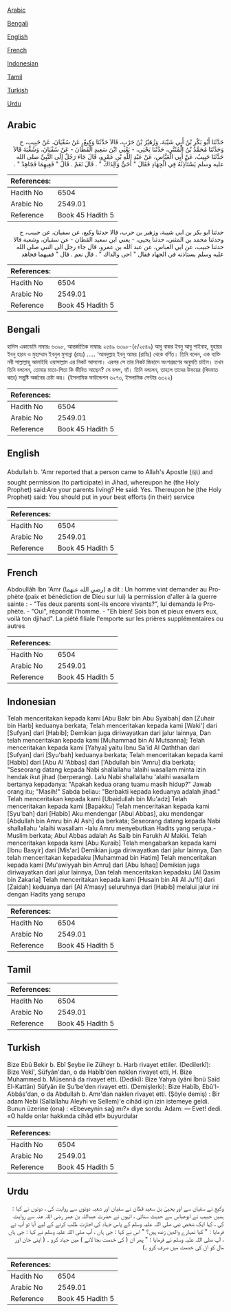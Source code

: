 [Arabic](#arabic)

[Bengali](#bengali)

[English](#english)

[French](#french)

[Indonesian](#indonesian)

[Tamil](#tamil)

[Turkish](#turkish)

[Urdu](#urdu)

## Arabic


<div dir="rtl" lang="ar" style={{fontSize:'larger',backgroundColor:'#f8f9fa',padding:20}}>
حَدَّثَنَا أَبُو بَكْرِ بْنُ أَبِي شَيْبَةَ، وَزُهَيْرُ بْنُ حَرْبٍ، قَالاَ حَدَّثَنَا وَكِيعٌ، عَنْ سُفْيَانَ، عَنْ حَبِيبٍ، ح وَحَدَّثَنَا مُحَمَّدُ بْنُ الْمُثَنَّى، حَدَّثَنَا يَحْيَى، - يَعْنِي ابْنَ سَعِيدٍ الْقَطَّانَ - عَنْ سُفْيَانَ، وَشُعْبَةَ قَالاَ حَدَّثَنَا حَبِيبٌ، عَنْ أَبِي الْعَبَّاسِ، عَنْ عَبْدِ اللَّهِ بْنِ عَمْرٍو، قَالَ جَاءَ رَجُلٌ إِلَى النَّبِيِّ صلى الله عليه وسلم يَسْتَأْذِنُهُ فِي الْجِهَادِ فَقَالَ ‏"‏ أَحَىٌّ وَالِدَاكَ ‏"‏ ‏.‏ قَالَ نَعَمْ ‏.‏ قَالَ ‏"‏ فَفِيهِمَا فَجَاهِدْ ‏"‏ ‏.‏
</div>
<div style={{backgroundColor:'#f8f9fa',padding:20, marginBottom: 10}}><table> <thead> <tr> <th>References:</th> <th></th> </tr> </thead> <tbody><tr><td>Hadith No</td><td>6504</td></tr><tr><td>Arabic No</td><td>2549.01</td></tr><tr><td>Reference</td><td>Book 45 Hadith 5</td></tr></tbody></table></div>


<div dir="rtl" lang="ar" style={{fontSize:'larger',backgroundColor:'#f8f9fa',padding:20}}>
حدثنا ابو بكر بن ابي شيبة، وزهير بن حرب، قالا حدثنا وكيع، عن سفيان، عن حبيب، ح وحدثنا محمد بن المثنى، حدثنا يحيى، - يعني ابن سعيد القطان - عن سفيان، وشعبة قالا حدثنا حبيب، عن ابي العباس، عن عبد الله بن عمرو، قال جاء رجل الى النبي صلى الله عليه وسلم يستاذنه في الجهاد فقال " احى والداك " . قال نعم . قال " ففيهما فجاهد
</div>
<div style={{backgroundColor:'#f8f9fa',padding:20, marginBottom: 10}}><table> <thead> <tr> <th>References:</th> <th></th> </tr> </thead> <tbody><tr><td>Hadith No</td><td>6504</td></tr><tr><td>Arabic No</td><td>2549.01</td></tr><tr><td>Reference</td><td>Book 45 Hadith 5</td></tr></tbody></table></div>

## Bengali


<div dir="ltr" lang="bn" style={{fontSize:'larger',backgroundColor:'#f8f9fa',padding:20}}>
হাদিস একাডেমি নাম্বারঃ ৬৩৯৮, আন্তর্জাতিক নাম্বারঃ ২৫৪৯ ৬৩৯৮-(৫/২৫৪৯) আবু বাকর ইবনু আবু শাইবাহ, যুহায়র ইবনু হারব ও মুহাম্মাদ ইবনুল মুসান্না (রহঃ) ..... ‘আবদুল্লাহ ইবনু আমর (রাযিঃ) থেকে বর্ণিত। তিনি বলেন, এক ব্যক্তি নবী সাল্লাল্লাহু আলাইহি ওয়াসাল্লাম এর নিকট আসলো। এরপর সে তার নিকট জিহাদে অংশগ্রহণের অনুমতি চাইল। তখন তিনি বললেন, তোমার মাতা-পিতা কি জীবিত আছেন? সে বলল, হ্যাঁ। তিনি বললেন, তাহলে তাদের উভয়ের (খিদমাত করে) সন্তুষ্টি অর্জনের চেষ্টা কর। (ইসলামিক ফাউন্ডেশন ৬২৭৩, ইসলামিক সেন্টার ৬৩২২)
</div>
<div style={{backgroundColor:'#f8f9fa',padding:20, marginBottom: 10}}><table> <thead> <tr> <th>References:</th> <th></th> </tr> </thead> <tbody><tr><td>Hadith No</td><td>6504</td></tr><tr><td>Arabic No</td><td>2549.01</td></tr><tr><td>Reference</td><td>Book 45 Hadith 5</td></tr></tbody></table></div>

## English


<div dir="ltr" lang="en" style={{fontSize:'larger',backgroundColor:'#f8f9fa',padding:20}}>
Abdullah b. 'Amr reported that a person came to Allah's Apostle (ﷺ) and sought permission (to participate) in Jihad, whereupon he (the Holy Prophet) said:Are your parents living? He said: Yes. Thereupon he (the Holy Prophet) said: You should put in your best efforts (in their) service
</div>
<div style={{backgroundColor:'#f8f9fa',padding:20, marginBottom: 10}}><table> <thead> <tr> <th>References:</th> <th></th> </tr> </thead> <tbody><tr><td>Hadith No</td><td>6504</td></tr><tr><td>Arabic No</td><td>2549.01</td></tr><tr><td>Reference</td><td>Book 45 Hadith 5</td></tr></tbody></table></div>

## French


<div dir="ltr" lang="fr" style={{fontSize:'larger',backgroundColor:'#f8f9fa',padding:20}}>
Abdoullâh Ibn 'Amr (رضي الله عنهما) a dit : Un homme vint demander au Prophète (paix et bénédiction de Dieu sur lui) la permission d'aller à la guerre sainte : - "Tes deux parents sont-ils encore vivants?", lui demanda le Prophète. - "Oui", répondit l'homme. - "Eh bien! Sois bon et pieux envers eux, voilà ton djihad". La piété filiale l'emporte sur les prières supplémentaires ou autres
</div>
<div style={{backgroundColor:'#f8f9fa',padding:20, marginBottom: 10}}><table> <thead> <tr> <th>References:</th> <th></th> </tr> </thead> <tbody><tr><td>Hadith No</td><td>6504</td></tr><tr><td>Arabic No</td><td>2549.01</td></tr><tr><td>Reference</td><td>Book 45 Hadith 5</td></tr></tbody></table></div>

## Indonesian


<div dir="ltr" lang="id" style={{fontSize:'larger',backgroundColor:'#f8f9fa',padding:20}}>
Telah menceritakan kepada kami [Abu Bakr bin Abu Syaibah] dan [Zuhair bin Harb] keduanya berkata; Telah menceritakan kepada kami [Waki'] dari [Sufyan] dari [Habib]; Demikian juga diriwayatkan dari jalur lainnya, Dan telah menceritakan kepada kami [Muhammad bin Al Mutsanna]; Telah menceritakan kepada kami [Yahya] yaitu Ibnu Sa'id Al Qaththan dari [Sufyan] dari [Syu'bah] keduanya berkata; Telah menceritakan kepada kami [Habib] dari [Abu Al 'Abbas] dari ['Abdullah bin 'Amru] dia berkata; "Seseorang datang kepada Nabi shallallahu 'alaihi wasallam minta izin hendak ikut jihad (berperang). Lalu Nabi shallallahu 'alaihi wasallam bertanya kepadanya: "Apakah kedua orang tuamu masih hidup?" Jawab orang itu; "Masih!" Sabda beliau: "Berbakti kepada keduanya adalah jihad." Telah menceritakan kepada kami [Ubaidullah bin Mu'adz] Telah menceritakan kepada kami [Bapakku] Telah menceritakan kepada kami [Syu'bah] dari [Habib] Aku mendengar [Abul Abbas], aku mendengar [Abdullah bin Amru bin Al Ash] dia berkata; Seseorang datang kepada Nabi shallallahu 'alaihi wasallam -lalu Amru menyebutkan Hadits yang serupa.- Muslim berkata; Abul Abbas adalah As Saib bin Farukh Al Makki. Telah menceritakan kepada kami [Abu Kuraib] Telah mengabarkan kepada kami [Ibnu Basyir] dari [Mis'ar] Demikian juga diriwayatkan dari jalur lainnya, Dan telah menceritakan kepadaku [Muhammad bin Hatim] Telah menceritakan kepada kami [Mu'awiyyah bin Amru] dari [Abu Ishaq] Demikian juga diriwayatkan dari jalur lainnya, Dan telah menceritakan kepadaku [Al Qasim bin Zakaria] Telah menceritakan kepada kami [Husain bin Ali Al Ju'fi] dari [Zaidah] keduanya dari [Al A'masy] seluruhnya dari [Habib] melalui jalur ini dengan Hadits yang serupa
</div>
<div style={{backgroundColor:'#f8f9fa',padding:20, marginBottom: 10}}><table> <thead> <tr> <th>References:</th> <th></th> </tr> </thead> <tbody><tr><td>Hadith No</td><td>6504</td></tr><tr><td>Arabic No</td><td>2549.01</td></tr><tr><td>Reference</td><td>Book 45 Hadith 5</td></tr></tbody></table></div>

## Tamil


<div dir="ltr" lang="ta" style={{fontSize:'larger',backgroundColor:'#f8f9fa',padding:20}}>

</div>
<div style={{backgroundColor:'#f8f9fa',padding:20, marginBottom: 10}}><table> <thead> <tr> <th>References:</th> <th></th> </tr> </thead> <tbody><tr><td>Hadith No</td><td>6504</td></tr><tr><td>Arabic No</td><td>2549.01</td></tr><tr><td>Reference</td><td>Book 45 Hadith 5</td></tr></tbody></table></div>

## Turkish


<div dir="ltr" lang="tr" style={{fontSize:'larger',backgroundColor:'#f8f9fa',padding:20}}>
Bize Ebû Bekir b. Ebî Şeybe ile Züheyr b. Harb rivayet ettiler. (Dedilerkî): Bize Vekî', Süfyân'dan, o da Habîb'den naklen rivayet etti, H. Bize Muhammed b. Müsennâ da rivayet etti. (Dediki): Bize Yahya (yâni İbnü Saîd El-Kattân) Süfyân ile Şu'be'den rivayet etti. (Demişlerki): Bize Habîb, Ebû'l-Abbâs'dan, o da Abdullah b. Amr'dan naklen rivayet etti. (Şöyle demiş) : Bir adam Nebi (Sallallahu Aleyhi ve Sellem)'e cihâd için izin istemeye geldi. Bunun üzerine (ona) : «Ebeveynin sağ mı?» diye sordu. Adam: — Evet! dedi. «O halde onlar hakkında cihâd et!» buyurdular
</div>
<div style={{backgroundColor:'#f8f9fa',padding:20, marginBottom: 10}}><table> <thead> <tr> <th>References:</th> <th></th> </tr> </thead> <tbody><tr><td>Hadith No</td><td>6504</td></tr><tr><td>Arabic No</td><td>2549.01</td></tr><tr><td>Reference</td><td>Book 45 Hadith 5</td></tr></tbody></table></div>

## Urdu


<div dir="rtl" lang="ur" style={{fontSize:'larger',backgroundColor:'#f8f9fa',padding:20}}>
وکیع نے سفیان سے اور یحییٰ بن سعید قطان نے سفیان اور شعبہ دونوں سے روایت کی ، دونوں نے کہا : ہمیں حبیب نے ابوعباس سے حدیث سنائی ، انہوں نے حضرت عبداللہ بن عمر رضی اللہ عنہ سے روایت کی ، کہا ایک شخص نبی صلی اللہ علیہ وسلم کے پاس جہاد کی اجازت طلب کرنے کے لیے آیا تو آپ نے فرمایا : " کیا تمہارے والدین زندہ ہیں؟ " اس نے کہا : جی ہاں ، آپ صلی اللہ علیہ وسلم نے کہا : جی ہاں ، آپ صلی اللہ علیہ وسلم نے فرمایا : " پھر ان ( کی خدمت بجا لانے ) میں جہاد کرو ۔ ( اپنی جان اور مال کو ان کی خدمت میں صرف کرو ۔)
</div>
<div style={{backgroundColor:'#f8f9fa',padding:20, marginBottom: 10}}><table> <thead> <tr> <th>References:</th> <th></th> </tr> </thead> <tbody><tr><td>Hadith No</td><td>6504</td></tr><tr><td>Arabic No</td><td>2549.01</td></tr><tr><td>Reference</td><td>Book 45 Hadith 5</td></tr></tbody></table></div>